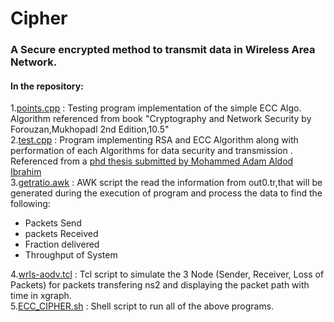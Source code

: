 # Cipher
### A Secure encrypted method to transmit data in Wireless Area Network.<br>
#### In the repository:<br>
1.[points.cpp](points.cpp) : Testing program implementation of the simple ECC Algo. Algorithm referenced from book "Cryptography and Network Security by Forouzan,Mukhopadl 2nd Edition,10.5"<br>
2.[test.cpp](test.cpp) : Program implementing RSA and ECC Algorithm along with performation of each Algorithms for data security and transmission . Referenced from a [phd thesis submitted by Mohammed Adam Aldod Ibrahim ](https://www.slideshare.net/MohammedAldod/completethesis-52784039)<br>
3.[getratio.awk](getratio.awk) : AWK script the read the information from out0.tr,that will be generated during the execution of program and process the data to find the following:
* Packets Send
* packets Received
* Fraction delivered
* Throughput of System<br>

4.[wrls-aodv.tcl](wrls-aodv.tcl) : Tcl script to simulate the 3 Node (Sender, Receiver, Loss of Packets) for packets transfering ns2 and displaying the packet path with time in xgraph.<br>
5.[ECC_CIPHER.sh](ECC_CIPHER.SH) : Shell script to run all of the above programs.<br>
